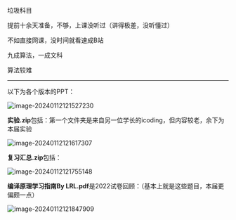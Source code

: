 垃圾科目

提前十余天准备，不够，上课没听过（讲得极差，没听懂过）

不如直接网课，没时间就看速成B站

九成算法，一成文科

算法较难

---

以下为各个版本的PPT：

![image-20240112121527230](https://cdn.jsdelivr.net/gh/LiZaiyuan0619/Temp-Pics/img/image-20240112121527230.png)

**实验.zip**包括：第一个文件夹是来自另一位学长的icoding，但内容较老，余下为本届实验

![image-20240112121617307](https://cdn.jsdelivr.net/gh/LiZaiyuan0619/Temp-Pics/img/image-20240112121617307.png)

**复习汇总.zip**包括：

![image-20240112121755148](https://cdn.jsdelivr.net/gh/LiZaiyuan0619/Temp-Pics/img/image-20240112121755148.png)

**编译原理学习指南By LRL.pdf**是2022试卷回顾：（基本上就是这些题目，本届更偏颇一点）

![image-20240112121847909](https://cdn.jsdelivr.net/gh/LiZaiyuan0619/Temp-Pics/img/image-20240112121847909.png)
